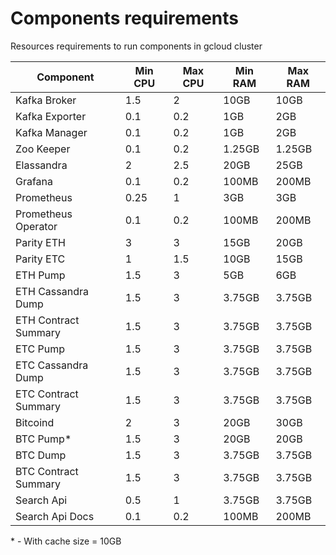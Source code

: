 # Components requirements

Resources requirements to run components in gcloud cluster

| Component                  | Min CPU | Max CPU  |  Min RAM  | Max RAM |
| -------------------------- | ------- |--------- | -------   | --------|
| Kafka Broker               | 1.5     | 2        | 10GB      | 10GB    |
| Kafka Exporter             | 0.1     | 0.2      | 1GB       | 2GB     |
| Kafka Manager              | 0.1     | 0.2      | 1GB       | 2GB     |
| Zoo Keeper                 | 0.1     | 0.2      | 1.25GB    | 1.25GB  |
| Elassandra                 | 2       | 2.5      | 20GB      | 25GB    |
| Grafana                    | 0.1     | 0.2      | 100MB     | 200MB   |
| Prometheus                 | 0.25    | 1        | 3GB       | 3GB     |
| Prometheus Operator        | 0.1     | 0.2      | 100MB     | 200MB   |
| Parity ETH                 | 3       | 3        | 15GB      | 20GB    |
| Parity ETC                 | 1       | 1.5      | 10GB      | 15GB    |
| ETH Pump                   | 1.5     | 3        | 5GB       | 6GB     |
| ETH Cassandra Dump         | 1.5     | 3        | 3.75GB    | 3.75GB  |
| ETH Contract Summary       | 1.5     | 3        | 3.75GB    | 3.75GB  |
| ETC Pump                   | 1.5     | 3        | 3.75GB    | 3.75GB  |
| ETC Cassandra Dump         | 1.5     | 3        | 3.75GB    | 3.75GB  |
| ETC Contract Summary       | 1.5     | 3        | 3.75GB    | 3.75GB  |
| Bitcoind                   | 2       | 3        | 20GB      | 30GB    |
| BTC Pump*                  | 1.5     | 3        | 20GB      | 20GB    |
| BTC Dump                   | 1.5     | 3        | 3.75GB    | 3.75GB  |
| BTC Contract Summary       | 1.5     | 3        | 3.75GB    | 3.75GB  |
| Search Api                 | 0.5     | 1        | 3.75GB    | 3.75GB  |
| Search Api Docs            | 0.1     | 0.2      | 100MB     | 200MB   |

\* - With cache size = 10GB